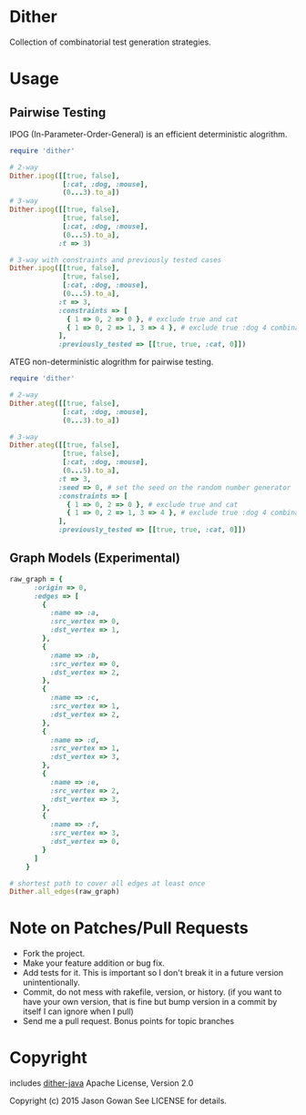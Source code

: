 # Dither
Collection of combinatorial test generation strategies.

# Usage

## Pairwise Testing
IPOG (In-Parameter-Order-General) is an efficient deterministic alogrithm.
```ruby
require 'dither'

# 2-way
Dither.ipog([[true, false],
             [:cat, :dog, :mouse],
             (0...3).to_a])
# 3-way
Dither.ipog([[true, false],
             [true, false],
             [:cat, :dog, :mouse],
             (0...5).to_a],
            :t => 3)

# 3-way with constraints and previously tested cases
Dither.ipog([[true, false],
             [true, false],
             [:cat, :dog, :mouse],
             (0...5).to_a],
            :t => 3,
            :constraints => [
              { 1 => 0, 2 => 0 }, # exclude true and cat
              { 1 => 0, 2 => 1, 3 => 4 }, # exclude true :dog 4 combinations
            ],
			:previously_tested => [[true, true, :cat, 0]])

```

ATEG non-deterministic alogrithm for pairwise testing.
```ruby
require 'dither'

# 2-way
Dither.ateg([[true, false],
             [:cat, :dog, :mouse],
             (0...3).to_a])

# 3-way
Dither.ateg([[true, false],
             [true, false],
             [:cat, :dog, :mouse],
             (0...5).to_a],
            :t => 3,
            :seed => 0, # set the seed on the random number generator
            :constraints => [
              { 1 => 0, 2 => 0 }, # exclude true and cat
              { 1 => 0, 2 => 1, 3 => 4 }, # exclude true :dog 4 combinations
            ],
			:previously_tested => [[true, true, :cat, 0]])
```

## Graph Models (Experimental)
```ruby
raw_graph = {
      :origin => 0,
      :edges => [
        {
          :name => :a,
          :src_vertex => 0,
          :dst_vertex => 1,
        },
        {
          :name => :b,
          :src_vertex => 0,
          :dst_vertex => 2,
        },
        {
          :name => :c,
          :src_vertex => 1,
          :dst_vertex => 2,
        },
        {
          :name => :d,
          :src_vertex => 1,
          :dst_vertex => 3,
        },
        {
          :name => :e,
          :src_vertex => 2,
          :dst_vertex => 3,
        },
        {
          :name => :f,
          :src_vertex => 3,
          :dst_vertex => 0,
        }
      ]
    }

# shortest path to cover all edges at least once
Dither.all_edges(raw_graph)
```


# Note on Patches/Pull Requests

* Fork the project.
* Make your feature addition or bug fix.
* Add tests for it. This is important so I don't break it in a
  future version unintentionally.
* Commit, do not mess with rakefile, version, or history.
  (if you want to have your own version, that is fine but bump version in a commit by itself I can ignore when I pull)
* Send me a pull request. Bonus points for topic branches

# Copyright
includes [dither-java](https://github.com/jesg/dither-java) Apache License, Version 2.0

Copyright (c) 2015 Jason Gowan See LICENSE for details.
